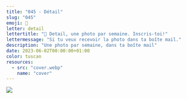 ```yaml
---
title: "045 - Détail"
slug: "045"
emoji: 👀
letter: detail
lettertitle: "👀 Detail, une photo par semaine. Inscris-toi!"
lettermessage: "Si tu veux recevoir la photo dans ta boîte mail."
description: "Une photo par semaine, dans ta boîte mail"
date: 2023-06-02T00:00:00+01:00
color: tuscan
resources:
  - src: "cover.webp"
    name: "cover"
---
```

![](cover)
